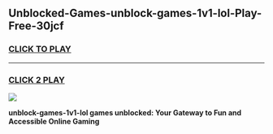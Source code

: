 
## Unblocked-Games-unblock-games-1v1-lol-Play-Free-30jcf
<h3>
<a href="https://premium76.site?title=unblock-games-1v1-lol&ref=15A">CLICK TO PLAY</a></h3>
<hr>

<h3>
<a href="https://premium76.site?title=unblock-games-1v1-lol&ref=15A">CLICK 2 PLAY</a>
  
</h3>

<a href="https://premium76.site?title=unblock-games-1v1-lol&ref=15A"><img src="https://clearcache.store/games.png"></a>


**unblock-games-1v1-lol games unblocked: Your Gateway to Fun and Accessible Online Gaming**
